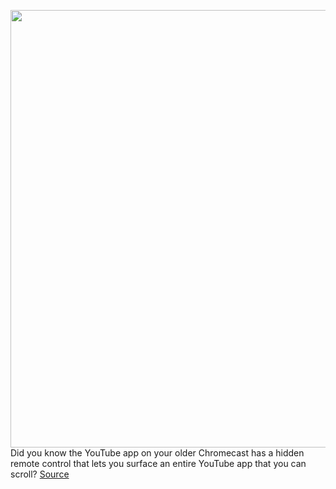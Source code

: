 <img src='https://cdn.vox-cdn.com/thumbor/zkjCTEDeuR-oKWj7d1jeaEZbQL4=/0x0:4032x3024/1200x800/filters:focal(683x949:1327x1593)/cdn.vox-cdn.com/uploads/chorus_image/image/70225908/PXL_20211203_200442272.0.jpg' width='700px' /><br/>
Did you know the YouTube app on your older Chromecast has a hidden remote control that lets you surface an entire YouTube app that you can scroll?
<a href='https://www.theverge.com/2021/12/3/22816424/youtube-chromecast-update-phone-remote-control'> Source <a/>